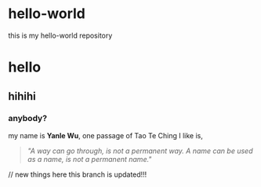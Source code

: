 # hello-world
this is my hello-world repository

# hello
## hihihi
### anybody?

my name is **Yanle Wu**, one passage of Tao Te Ching I like is, 
> *"A way can go through, is not a permanent way. A name can be used as a name, is not a permanent name."*

// new things here
this branch is updated!!! 
